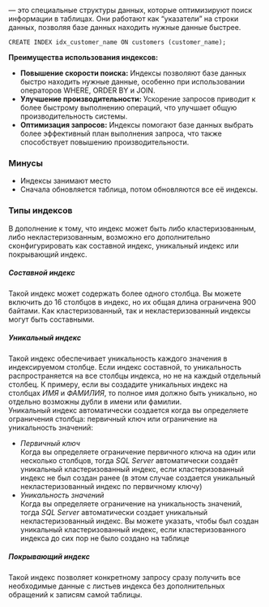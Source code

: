 — это специальные структуры данных, которые оптимизируют поиск информации в таблицах. Они работают как “указатели” на строки данных, позволяя базе данных находить нужные данные быстрее.

	CREATE INDEX idx_customer_name ON customers (customer_name);


**Преимущества использования индексов:**

- **Повышение скорости поиска:** Индексы позволяют базе данных быстро находить нужные данные, особенно при использовании операторов WHERE, ORDER BY и JOIN.
- **Улучшение производительности:** Ускорение запросов приводит к более быстрому выполнению операций, что улучшает общую производительность системы.
- **Оптимизация запросов:** Индексы помогают базе данных выбрать более эффективный план выполнения запроса, что также способствует повышению производительности.
### Минусы
- Индексы занимают место
- Сначала обновляется таблица, потом обновляются все её индексы.

### Типы индексов
  
В дополнение к тому, что индекс может быть либо кластеризованным, либо некластеризованным, возможно его дополнительно сконфигурировать как составной индекс, уникальный индекс или покрывающий индекс. 
##### Составной индекс
 
Такой индекс может содержать более одного столбца. Вы можете включить до 16 столбцов в индекс, но их общая длина ограничена 900 байтами. Как кластеризованный, так и некластеризованный индексы могут быть составными.  

##### Уникальный индекс
Такой индекс обеспечивает уникальность каждого значения в индексируемом столбце. Если индекс составной, то уникальность распространяется на все столбцы индекса, но не на каждый отдельный столбец. К примеру, если вы создадите уникальных индекс на столбцах _ИМЯ_ и _ФАМИЛИЯ_, то полное имя должно быть уникально, но отдельно возможны дубли в имени или фамилии.  
Уникальный индекс автоматически создается когда вы определяете ограничения столбца: первичный ключ или ограничение на уникальность значений:  

- _Первичный ключ_  
    Когда вы определяете ограничение первичного ключа на один или несколько столбцов, тогда _SQL Server_ автоматически создаёт уникальный кластеризованный индекс, если кластеризованный индекс не был создан ранее (в этом случае создается уникальный некластеризованный индекс по первичному ключу)
- _Уникальность значений_  
    Когда вы определяете ограничение на уникальность значений, тогда _SQL Server_ автоматически создает уникальный некластеризованный индекс. Вы можете указать, чтобы был создан уникальный кластеризованный индекс, если кластеризованного индекса до сих пор не было создано на таблице

##### Покрывающий индекс
Такой индекс позволяет конкретному запросу сразу получить все необходимые данные с листьев индекса без дополнительных обращений к записям самой таблицы.